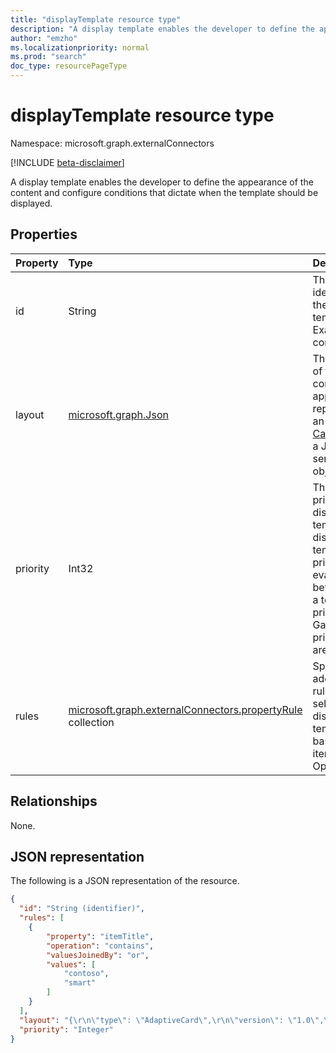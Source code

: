 ```yaml
---
title: "displayTemplate resource type"
description: "A display template enables the developer to define the appearance of the content and configure conditions that dictate when the template should be displayed."
author: "emzho"
ms.localizationpriority: normal
ms.prod: "search"
doc_type: resourcePageType
---
```


# displayTemplate resource type

Namespace: microsoft.graph.externalConnectors

[!INCLUDE [beta-disclaimer](../../includes/beta-disclaimer.md)]

A display template enables the developer to define the appearance of the content and configure conditions that dictate when the template should be displayed.

## Properties
|Property|Type|Description|
|:---|:---|:---|
|id|String|The text identifier for the display template. Example: contosoTickets|
|layout|[microsoft.graph.Json](../resources/intune-mam-json.md)|The definition of the content's appearance, represented by an [Adaptive Card](https://docs.microsoft.com/adaptive-cards/authoring-cards/getting-started), which is a JSON-serialized card object model.|
|priority|Int32|The integer priority of this display template. A display template with priority 1 is evaluated before that of a template of priority 4. Gaps in priority values are supported.|
|rules|[microsoft.graph.externalConnectors.propertyRule](../resources/externalconnectors-propertyrule.md) collection|Specifies additional rules for selecting this display template based on the item schema. Optional.|

## Relationships
None.

## JSON representation
The following is a JSON representation of the resource.
<!-- {
  "blockType": "resource",
  "@odata.type": "microsoft.graph.externalConnectors.displayTemplate"
}
-->
``` json
{
  "id": "String (identifier)",
  "rules": [
    {
        "property": "itemTitle",
        "operation": "contains",
        "valuesJoinedBy": "or",
        "values": [
            "contoso",
            "smart"
        ]
    }
  ],
  "layout": "{\r\n\"type\": \"AdaptiveCard\",\r\n\"version\": \"1.0\",\r\n\"body\": [\r\n{\r\n\"type\": \"TextBlock\",\r\n\"text\": \"A contoso ticket.\"\r\n}\r\n] \r\n}",
  "priority": "Integer"
}
```

